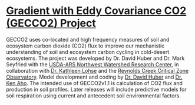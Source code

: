 # [Gradient with Eddy Covariance CO2 (GECCO2) Project](https://github.com/dphuber/GECCO2-Project)
GECCO2 uses co-located and high frequency measures of soil and ecosystem carbon dioxide (CO2) flux to improve our mechanistic understanding of soil and ecosystem carbon cycling in cold-desert ecosystems. The project was developed by Dr. David Huber and Dr. Mark Seyfried with the [USDA-ARS Northwest Watershed Research Center](https://www.ars.usda.gov/pacific-west-area/boise-id/watershed-management-research/), in collaboration with [Dr. Kathleen Lohse](https://www.lohselab.com/) and the [Reynolds Creek Critical Zone Observatory](https://criticalzone.org/reynolds/research/). Model development and coding by [Dr. David Huber](https://github.com/dphuber) and [Dr. Ken Aho](https://github.com/kenaho1). The intended use of GECCO2v1.1 is calculation of CO2 flux and production in soil profiles. Later releases will include predictive models for soil respiration using current and antecedent soil environmental factors.
